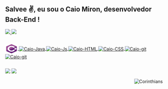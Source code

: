 ## Salvee ✌️, eu sou o Caio Miron, desenvolvedor Back-End !
<div>
<a href="https://github.com/caiomiron">
<img width="49%"" src="https://github-readme-stats.vercel.app/api?username=caiomiron&show_icons=true&theme=algolia"/>
<img width="49%" src="https://github-readme-stats.vercel.app/api/top-langs/?username=caiomiron&layout=compact&langs_count=16&theme=algolia"/>
</div>

  ##

  <div>
  
 <img align="center" alt="Caio-Csharp" height="30" width="40" src="https://raw.githubusercontent.com/devicons/devicon/master/icons/csharp/csharp-original.svg">
  <img align="center" alt="Caio-Java" height="30" widht="40" src="https://cdn.jsdelivr.net/gh/devicons/devicon@latest/icons/java/java-plain.svg"/>
  <img align="center" alt="Caio-Js" height="30" widht="40" src="https://cdn.jsdelivr.net/gh/devicons/devicon@latest/icons/javascript/javascript-original.svg"/>
  <img align="center" alt="Caio-HTML" height="30" widht="40" src="https://cdn.jsdelivr.net/gh/devicons/devicon@latest/icons/html5/html5-original.svg"/>
  <img align="center" alt="Caio-CSS" height="30" widht="40" src="https://cdn.jsdelivr.net/gh/devicons/devicon@latest/icons/css3/css3-original.svg"/>
  <img align="center" alt="Caio-git" height="30" widht="40" src="https://cdn.jsdelivr.net/gh/devicons/devicon@latest/icons/git/git-original.svg"/>
  <img align="center" alt="Caio-git" height="30" widht="40" src="https://cdn.jsdelivr.net/gh/devicons/devicon@latest/icons/github/github-original.svg"/>
  
</div>

##

  <div>

 
 <a href="https://instagram.com/caiomiron_" target="_blank"><img src="https://img.shields.io/badge/-Instagram-%23E4405F?style=for-the-badge&logo=instagram&logoColor=white" target="_blank"></a>
        <a href="https://www.linkedin.com/in/caiomiron/" target="_blank"><img src="https://img.shields.io/badge/-LinkedIn-%230077B5?style=for-the-badge&logo=linkedin&logoColor=white" target="_blank"></a> 

    
  </div>

<div>

  <img align="right" alt="Corinthians" height="100" widht="150" src="https://github.com/user-attachments/assets/37fe4456-095e-4a1b-9ff4-fd7038cd6b56"/>
</div>
